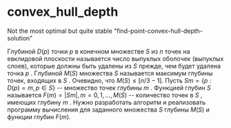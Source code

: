 # convex_hull_depth
Not the most optimal but quite stable "find-point-convex-hull-depth-solution"

Глубиной  $D(p)$  точки  $p$  в конечном множестве  $S$  из  $n$  точек на евклидовой плоскости называется число выпуклых оболочек (выпуклых слоев), которые должны быть удалены из  $S$  прежде, чем будет удалена точка  $p$ .
Глубиной  $M(S)$  множества  $S$  называется максимум глубины точек, входящих в  $S$ . Очевидно, что  $M(S)≤[n/3−1]$.
Пусть  $Sm=\{p:D(p)=m,p∈S\}$  -- множество точек глубины  $m$ .
Функцией глубин  $S$  называется  $F(m)=|Sm|,m=0,1,…,M(S)$ -- количество точек в  $S$ , имеющих глубину  $m$ .
Нужно разработать алгоритм и реализовать программу вычисления для заданного множества  $S$  глубины  $M(S)$  и функции глубин  $F(m)$.

